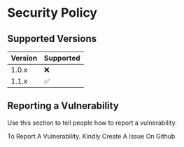 # Security Policy

## Supported Versions

| Version | Supported          |
| ------- | ------------------ |
| 1.0.x   | ❌                |
| 1.1.x   | ✅                |

## Reporting a Vulnerability

Use this section to tell people how to report a vulnerability.

To Report A Vulnerability. Kindly Create A Issue On Github
